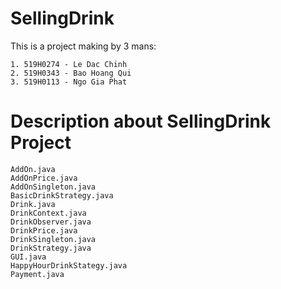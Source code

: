 # SellingDrink

This is a project making by 3 mans:

    1. 519H0274 - Le Dac Chinh
    2. 519H0343 - Bao Hoang Qui
    3. 519H0113 - Ngo Gia Phat

# Description about SellingDrink Project

    AddOn.java
    AddOnPrice.java
    AddOnSingleton.java
    BasicDrinkStrategy.java
    Drink.java
    DrinkContext.java
    DrinkObserver.java
    DrinkPrice.java
    DrinkSingleton.java
    DrinkStrategy.java
    GUI.java
    HappyHourDrinkStategy.java
    Payment.java
